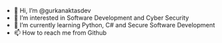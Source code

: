 - 👋 Hi, I’m @gurkanaktasdev
- 👀 I’m interested in Software Development and Cyber Security
- 🌱 I’m currently learning Python, C# and Secure Software Development
- 📫 How to reach me from Github

<!---
gurkanaktasdev/gurkanaktasdev is a ✨ special ✨ repository because its `README.md` (this file) appears on your GitHub profile.
You can click the Preview link to take a look at your changes.
--->
